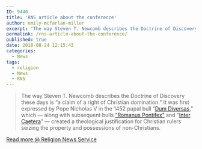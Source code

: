 ```yaml
---
ID: 9440
title: 'RNS article about the conference'
author: emily-mcfarlan-miller
excerpt: "The way Steven T. Newcomb describes the Doctrine of Discovery these days is 'a claim of a right of Christian domination.' It was first expressed by Pope Nicholas V in the 1452 papal bull Dum Diversas, which — along with subsequent bulls Romanus Pontifex and Inter Caetera — created a theological justification for Christian rulers seizing the property and possessions of non-Christians"
permalink: /rns-article-about-the-conference/
published: true
date: 2018-08-24 12:15:43
categories:
  - News
tags:
  - religion
  - News
  - RNS
---
```

> The way Steven T. Newcomb describes the Doctrine of Discovery these days is “a claim of a right of Christian domination.” It was first expressed by Pope Nicholas V in the 1452 papal bull “[Dum Diversas](/dum-Diversas/),” which — along with subsequent bulls [“Romanus Pontifex”](/the-bull-romanus-pontifex-nicholas-v/) and “[Inter Caetera](/inter-caetera/)” — created a theological justification for Christian rulers seizing the property and possessions of non-Christians.

[Read more @ Religion News Service](https://religionnews.com/2018/08/22/denominations-repent-for-native-american-land-grabs/)
